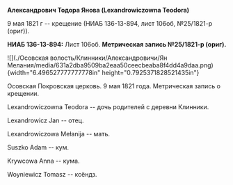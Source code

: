 **Александрович Тодора Янова (Lexandrowiczowna Teodora)**

9 мая 1821 г -- крещение (НИАБ 136-13-894, лист 106об, №25/1821-р
(ориг)).

**НИАБ 136-13-894:** Лист 106об. **Метрическая запись №25/1821-р
(ориг).**

![](./Осовская волость/Клинники/Александровичи/Ян Мелания/media/631a2dba9509ba2eaa50ceecbeaba8f4dd4a9daa.png){width="6.496527777777778in"
height="0.7925371828521435in"}

Осовская Покровская церковь. 9 мая 1821 года. Метрическая запись о
крещении.

Lexandrowiczowna Teodora -- дочь родителей с деревни Клинники.

Lexandrowicz Jan -- отец.

Lexandrowiczowa Mełanija -- мать.

Suszko Adam -- кум.

Krywcowa Anna -- кума.

Woyniewicz Tomasz -- ксёндз.
